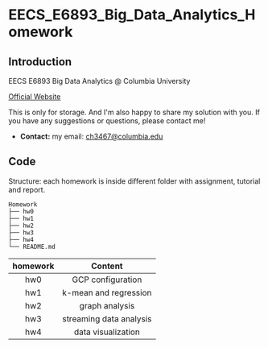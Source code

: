 # EECS_E6893_Big_Data_Analytics_Homework

## Introduction

EECS E6893 Big Data Analytics @ Columbia University

[Official Website](http://www.ee.columbia.edu/~cylin/course/bigdata/)

This is only for storage. And I'm also happy to share my solution with you.
If you have any suggestions or questions, please contact me!


 - **Contact:** my email: [ch3467@columbia.edu](ch3467@columbia.edu)

## Code

Structure: each homework is inside different folder with assignment,
tutorial and report.

```
Homework
├── hw0
├── hw1
├── hw2
├── hw3
├── hw4
└── README.md
```

| homework | Content |
| :---: | :---: |
| hw0 | GCP configuration |
| hw1 | k-mean and regression |
| hw2 | graph analysis |
| hw3 | streaming data analysis |
| hw4 | data visualization |


